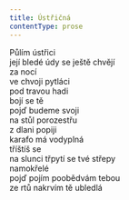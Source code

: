 ```yaml
---
title: Ústřičná
contentType: prose
---
```


Půlím ústřici  
její bledé údy se ještě chvějí  
za nocí  
ve chvoji pytláci  
pod travou hadi  
bojí se tě  
pojď budeme svoji  
na stůl porozestřu  
z dlani popiji  
karafo má vodyplná  
tříštíš se  
na slunci třpytí se tvé střepy  
namokřelé  
pojď pojím poobědvám tebou  
ze rtů nakrvím tě ubledlá
